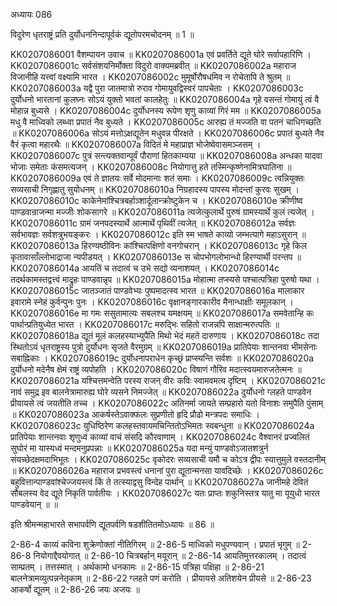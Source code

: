 अध्यायः 086

विदुरेण धृतराष्ट्रं प्रति दुर्योधननिन्दापूर्वकं द्यूतोपरमचोदनम् ॥ 1 ॥

KK0207086001	वैशम्पायन उवाच ॥
KK0207086001a	एवं प्रवर्तिते द्यूते घोरे सर्वापहारिणि ।
KK0207086001c	सर्वसंशयनिर्मोक्ता विदुरो वाक्यमब्रवीत् ॥
KK0207086002a	महाराज विजानीहि यत्त्वां वक्ष्यामि भारत ।
KK0207086002c	मुमूर्षोरौषधमिव न रोचेतापि ते श्रुतम् ॥
KK0207086003a	यद्वै पुरा जातमात्रो रुराव गोमायुवद्विस्वरं पापचेताः ।
KK0207086003c	दुर्योधनो भारतानां कुलघ्नः सोऽयं युक्तो भवतां कालहेतुः ॥
KK0207086004a	गृहे वसन्तं गोमायुं त्वं वै मोहान्न बुध्यसे ।
KK0207086004c	दुर्योधनस्य रूपेण शृणु काव्यां गिरं मम ॥
KK0207086005a	मधु वै माध्विको लब्ध्वा प्रपातं नैव बुध्यते ।
KK0207086005c	आरुह्य तं मज्जति वा पतनं चाधिगच्छति ॥
KK0207086006a	सोऽयं मत्तोऽक्षद्यूतेन मधुवन्न पीरक्षते ।
KK0207086006c	प्रपातं बुध्यते नैव वैरं कृत्वा महारथैः ॥
KK0207086007a	विदितं मे महाप्राज्ञ भोजेष्वेवासमञ्जसम् ।
KK0207086007c	पुत्रं सन्त्यक्तवान्पूर्वं पौराणां हितकाम्यया ॥
KK0207086008a	अन्धका यादवा भोजाः समेताः कंसमत्यजन् ।
KK0207086008c	नियोगात्तु हते तस्मिन्कृष्णेनामित्रघातिना ॥
KK0207086009a	एवं ते ज्ञातयः सर्वे मोदमानाः शतं समाः ।
KK0207086009c	त्वन्नियुक्तः सव्यसाची निगृह्णातु सुयोधनम् ॥
KK0207086010a	निग्रहादस्य पापस्य मोदन्तां कुरवः सुखम् ।
KK0207086010c	काकेनेमांश्चित्रबर्हाञ्शार्दूलान्क्रोष्टुकेन च ।
KK0207086010e	क्रीणीष्व पाण्डवान्राजन्मा मज्जीः शोकसागरे ॥
KK0207086011a	त्यजेत्कुलार्थे पुरुषं ग्रामस्यार्थे कुलं त्यजेत् ।
KK0207086011c	ग्रामं जनपदस्यार्थे आत्मार्थे पृथिवीं त्यजेत् ॥
KK0207086012a	सर्वज्ञः सर्वभावज्ञः सर्वशत्रुभयङ्करः ।
KK0207086012c	इति स्म भाषते काव्यो जम्भत्यागे महाऽसुरान् ॥
KK0207086013a	हिरण्यष्ठीविनः कांश्चित्पक्षिणो वनगोचरान् ।
KK0207086013c	गृहे किल कृतावासाँल्लोभाद्राजा न्यपीडयत् ।
KK0207086013e	स चोपभोगलोभान्धो हिरण्यार्थी परन्तप ॥
KK0207086014a	आयतिं च तदात्वं च उभे सद्यो व्यनाशयत् ।
KK0207086014c	तदर्थकामस्तद्वत्त्वं माद्रुहः पाण्डवान्नृप ॥
KK0207086015a	मोहात्मा तप्स्यसे पश्चात्पत्रिहा पुरुषो यथा ।
KK0207086015c	जातञ्जातं पाण्डवेभ्यः पुष्पमादत्स्व भारत ॥
KK0207086016a	मालाकार इवारामे स्नेहं कुर्वन्पुनः पुनः ।
KK0207086016c	वृक्षानङ्गारकारीव मैनान्धाक्षीः समूलकान् ।
KK0207086016e	मा गमः ससुतामात्यः सबलश्च यमक्षयम् ॥
KK0207086017a	समवेतान्हि कः पार्थान्प्रतियुध्येत भारत ।
KK0207086017c	मरुद्भिः सहितो राजन्नपि साक्षान्मरुत्पतिः ॥
KK0207086018a	द्यूतं मूलं कलहस्याभ्युपैति मिथो भेदं महते दारुणाय ।
KK0207086018c	तदा स्थितोऽयं धृतराष्ट्रस्य पुत्रो दुर्योधनः सृजते वैरमुग्रम् ॥
KK0207086019a	प्रातिपेयाः शान्तनवा भीमसेनाः सबाह्निकाः ।
KK0207086019c	दुर्योधनापराधेन कृच्छ्रं प्राप्स्यन्ति सर्वशः ॥
KK0207086020a	दुर्योधनो मदेनैष क्षेमं राष्ट्रं व्यपोहति ।
KK0207086020c	विषाणं गौरिव मदात्स्वयमारुजतेत्मनः ॥
KK0207086021a	यश्चित्तमन्वेति परस्य राजन् वीरः कविः स्वामवमत्य दृष्टिम् ।
KK0207086021c	नावं समुद्र इव बालनेत्रामारुह्य घोरे व्यसने निमज्जेत् ॥
KK0207086022a	दुर्योधनो ग्लहते पाण्डवेन प्रीयायसे त्वं जयतीति तच्च ।
KK0207086022c	अतिनर्मा जायते सम्प्रहारो यतो विनाशः समुपैति पुंसाम् ॥
KK0207086023a	आकर्षस्तेऽवाक्फलः सुप्रणीतो हृदि प्रौढो मन्त्रपदः समाधिः ।
KK0207086023c	युधिष्ठिरेण कलहस्तवायमचिन्तितोऽभिमतः स्वबन्धुना ॥
KK0207086024a	प्रातिपेयाः शान्तनवाः शृणुध्वं काव्यां वाचं संसदि कौरवाणाम् ।
KK0207086024c	वैश्वानरं प्रज्वलितं सुघोरं मा यास्यध्वं मन्दमनुप्रपन्नाः ॥
KK0207086025a	यदा मन्युं पाण्डवोऽजातशत्रुर्न संयच्छेदक्षमदाभिभूतः ।
KK0207086025c	वृकोदरः सव्यसाची यमौ च कोऽत्र द्वीपः स्यात्तुमुले वस्तदानीम् ॥
KK0207086026a	महाराज प्रभवस्त्वं धनानां पुरा द्यूतान्मनसा यावदिच्छेः ।
KK0207086026c	बहुवित्तान्पाण्डवांश्चेज्जयस्त्वं किं ते तत्स्याद्वसु विन्देह पार्थान् ॥
KK0207086027a	जानीमहे देवितं सौबलस्य वेद द्यूते निकृतिं पार्वतीयः ।
KK0207086027c	यतः प्राप्तः शकुनिस्तत्र यातु मा यूयुधो भारत पाण्डवेयान् ॥ ॥

इति श्रीमन्महाभारते सभापर्वणि द्यूतपर्वणि षडशीतितमोऽध्यायः ॥ 86 ॥

2-86-4 काव्यं कविना शुक्रेणोक्तां नीतिगिरम् ॥ 2-86-5 माध्विको मधुपण्यवान् । प्रपातं भृगुम् ॥ 2-86-8 नियोगाद्दैवयोगात् ॥ 2-86-10 चित्रबर्हान् मयूरान् ॥ 2-86-14 आयतिमुत्तरकालम् । तदात्वं साम्प्रतम् । तत्तस्मात् । अर्थकामो धनकामः ॥ 2-86-15 पत्रिहा पक्षिहा ॥ 2-86-21 बालनेत्रामव्युत्पन्ननेतृकाम् ॥ 2-86-22 ग्लहते पणं करोति । प्रीयायसे अतिशयेन प्रीयसे ॥ 2-86-23 आकर्षो द्यूतम् ॥ 2-86-26 जयः अजयः ॥
